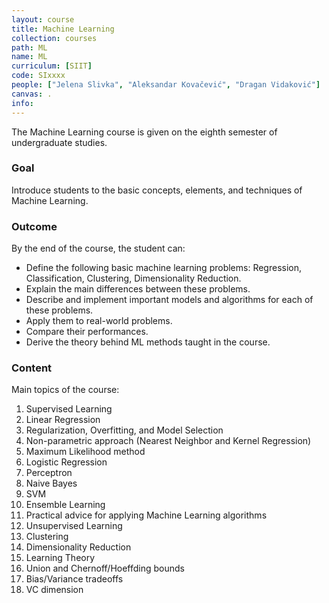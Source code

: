 ```yaml
---
layout: course
title: Machine Learning
collection: courses
path: ML
name: ML
curriculum: [SIIT]
code: SIxxxx
people: ["Jelena Slivka", "Aleksandar Kovačević", "Dragan Vidaković"]
canvas: .
info:
---
```



The Machine Learning course is given on the eighth semester of undergraduate studies.

### Goal 

Introduce students to the basic concepts, elements, and techniques of Machine Learning. 

### Outcome 

By the end of the course, the student can:

* Define the following basic machine learning problems: Regression, Classification, Clustering,  Dimensionality Reduction.
* Explain the main differences between these problems.
* Describe and implement important models and algorithms for each of these problems.
* Apply them to real-world problems.
* Compare their performances.
* Derive the theory behind ML methods taught in the course.

### Content 

Main topics of the course:

1. Supervised Learning
 1. Linear Regression
 2. Regularization, Overfitting, and Model Selection
 3. Non-parametric approach (Nearest Neighbor and Kernel Regression)
 4. Maximum Likelihood method
 5. Logistic Regression
 6. Perceptron
 7. Naive Bayes
 8. SVM
 9. Ensemble Learning
 10. Practical advice for applying Machine Learning algorithms
2. Unsupervised Learning
 1. Clustering
 2. Dimensionality Reduction
3. Learning Theory
 1. Union and Chernoff/Hoeffding bounds
 2. Bias/Variance tradeoffs
 3. VC dimension